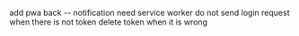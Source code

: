 add pwa back -- notification need service worker
do not send login request when there is not token
delete token when it is wrong

